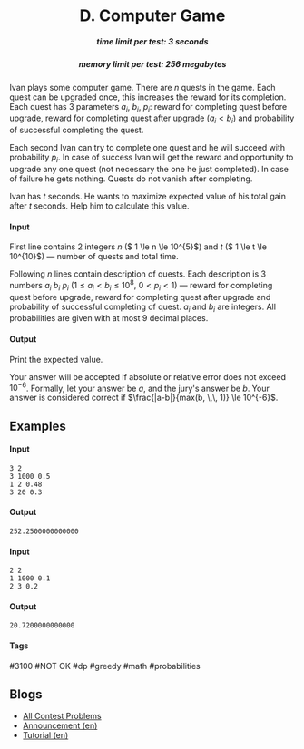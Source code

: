 <h1 style='text-align: center;'> D. Computer Game</h1>

<h5 style='text-align: center;'>time limit per test: 3 seconds</h5>
<h5 style='text-align: center;'>memory limit per test: 256 megabytes</h5>

Ivan plays some computer game. There are $n$ quests in the game. Each quest can be upgraded once, this increases the reward for its completion. Each quest has $3$ parameters $a_{i}$, $b_{i}$, $p_{i}$: reward for completing quest before upgrade, reward for completing quest after upgrade ($a_{i} < b_{i}$) and probability of successful completing the quest.

Each second Ivan can try to complete one quest and he will succeed with probability $p_{i}$. In case of success Ivan will get the reward and opportunity to upgrade any one quest (not necessary the one he just completed). In case of failure he gets nothing. Quests do not vanish after completing.

Ivan has $t$ seconds. He wants to maximize expected value of his total gain after $t$ seconds. Help him to calculate this value.

#### Input

First line contains $2$ integers $n$ ($ 1 \le n \le 10^{5}$) and $t$ ($ 1 \le t \le 10^{10}$) — number of quests and total time.

Following $n$ lines contain description of quests. Each description is $3$ numbers $a_{i}$ $b_{i}$ $p_{i}$ ($1 \le a_{i} < b_{i} \le 10^{8}$, $0 < p_{i} < 1$) — reward for completing quest before upgrade, reward for completing quest after upgrade and probability of successful completing of quest. $a_{i}$ and $b_{i}$ are integers. All probabilities are given with at most $9$ decimal places.

#### Output

Print the expected value.

Your answer will be accepted if absolute or relative error does not exceed $10^{-6}$. Formally, let your answer be $a$, and the jury's answer be $b$. Your answer is considered correct if $\frac{|a-b|}{max⁡(b, \,\, 1)} \le 10^{-6}$.

## Examples

#### Input


```text
3 2  
3 1000 0.5  
1 2 0.48  
3 20 0.3  

```
#### Output


```text
252.2500000000000  

```
#### Input


```text
2 2  
1 1000 0.1  
2 3 0.2  

```
#### Output


```text
20.7200000000000  

```


#### Tags 

#3100 #NOT OK #dp #greedy #math #probabilities 

## Blogs
- [All Contest Problems](../Codeforces_Round_518_(Div._1)_[Thanks,_Mail.Ru!].md)
- [Announcement (en)](../blogs/Announcement_(en).md)
- [Tutorial (en)](../blogs/Tutorial_(en).md)
